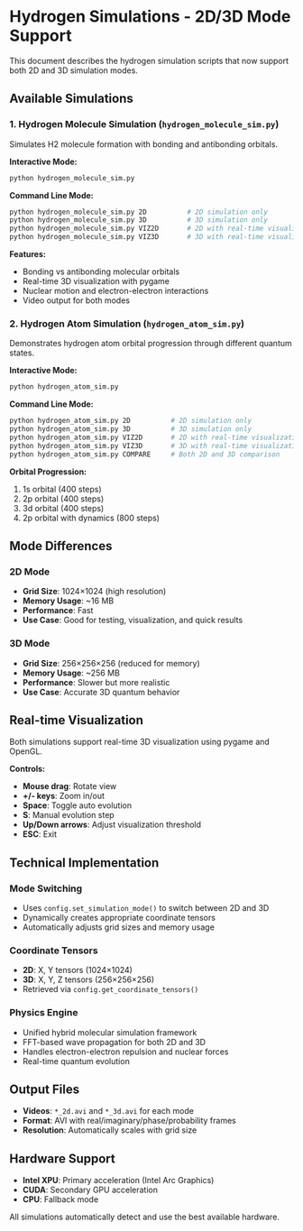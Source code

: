 # Hydrogen Simulations - 2D/3D Mode Support

This document describes the hydrogen simulation scripts that now support both 2D and 3D simulation modes.

## Available Simulations

### 1. Hydrogen Molecule Simulation (`hydrogen_molecule_sim.py`)

Simulates H2 molecule formation with bonding and antibonding orbitals.

**Interactive Mode:**
```bash
python hydrogen_molecule_sim.py
```

**Command Line Mode:**
```bash
python hydrogen_molecule_sim.py 2D          # 2D simulation only
python hydrogen_molecule_sim.py 3D          # 3D simulation only  
python hydrogen_molecule_sim.py VIZ2D       # 2D with real-time visualization
python hydrogen_molecule_sim.py VIZ3D       # 3D with real-time visualization
```

**Features:**
- Bonding vs antibonding molecular orbitals
- Real-time 3D visualization with pygame
- Nuclear motion and electron-electron interactions
- Video output for both modes

### 2. Hydrogen Atom Simulation (`hydrogen_atom_sim.py`)

Demonstrates hydrogen atom orbital progression through different quantum states.

**Interactive Mode:**
```bash
python hydrogen_atom_sim.py
```

**Command Line Mode:**
```bash
python hydrogen_atom_sim.py 2D          # 2D simulation only
python hydrogen_atom_sim.py 3D          # 3D simulation only
python hydrogen_atom_sim.py VIZ2D       # 2D with real-time visualization
python hydrogen_atom_sim.py VIZ3D       # 3D with real-time visualization
python hydrogen_atom_sim.py COMPARE     # Both 2D and 3D comparison
```

**Orbital Progression:**
1. 1s orbital (400 steps)
2. 2p orbital (400 steps) 
3. 3d orbital (400 steps)
4. 2p orbital with dynamics (800 steps)

## Mode Differences

### 2D Mode
- **Grid Size**: 1024×1024 (high resolution)
- **Memory Usage**: ~16 MB
- **Performance**: Fast
- **Use Case**: Good for testing, visualization, and quick results

### 3D Mode  
- **Grid Size**: 256×256×256 (reduced for memory)
- **Memory Usage**: ~256 MB
- **Performance**: Slower but more realistic
- **Use Case**: Accurate 3D quantum behavior

## Real-time Visualization

Both simulations support real-time 3D visualization using pygame and OpenGL.

**Controls:**
- **Mouse drag**: Rotate view
- **+/- keys**: Zoom in/out
- **Space**: Toggle auto evolution
- **S**: Manual evolution step
- **Up/Down arrows**: Adjust visualization threshold
- **ESC**: Exit

## Technical Implementation

### Mode Switching
- Uses `config.set_simulation_mode()` to switch between 2D and 3D
- Dynamically creates appropriate coordinate tensors
- Automatically adjusts grid sizes and memory usage

### Coordinate Tensors
- **2D**: X, Y tensors (1024×1024)
- **3D**: X, Y, Z tensors (256×256×256)
- Retrieved via `config.get_coordinate_tensors()`

### Physics Engine
- Unified hybrid molecular simulation framework
- FFT-based wave propagation for both 2D and 3D
- Handles electron-electron repulsion and nuclear forces
- Real-time quantum evolution

## Output Files

- **Videos**: `*_2d.avi` and `*_3d.avi` for each mode
- **Format**: AVI with real/imaginary/phase/probability frames
- **Resolution**: Automatically scales with grid size

## Hardware Support

- **Intel XPU**: Primary acceleration (Intel Arc Graphics)
- **CUDA**: Secondary GPU acceleration
- **CPU**: Fallback mode

All simulations automatically detect and use the best available hardware.
